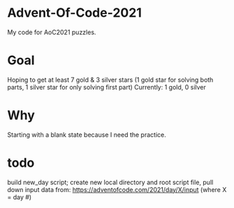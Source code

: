 # Advent-Of-Code-2021
My code for AoC2021 puzzles.

# Goal
Hoping to get at least 7 gold & 3 silver stars (1 gold star for solving both parts, 1 silver star for only solving first part)
Currently: 1 gold, 0 silver

# Why
Starting with a blank state because I need the practice. 

# todo
build new_day script; create new local directory and root script file, pull down input data from: https://adventofcode.com/2021/day/X/input (where X = day #)
